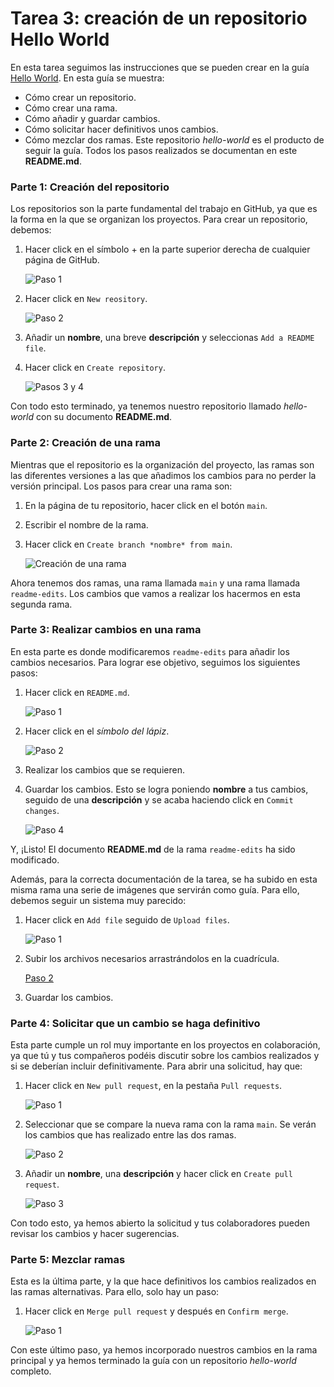 # Tarea 3: creación de un repositorio Hello World
En esta tarea seguimos las instrucciones que se pueden crear en la guía [Hello World](https://docs.github.com/en/get-started/quickstart/hello-world). En esta guía se muestra:
* Cómo crear un repositorio.
* Cómo crear una rama.
* Cómo añadir y guardar cambios.
* Cómo solicitar hacer definitivos unos cambios.
* Cómo mezclar dos ramas.
Este repositorio *hello-world* es el producto de seguir la guía. Todos los pasos realizados se documentan en este **README.md**.
### Parte 1: Creación del repositorio
Los repositorios son la parte fundamental del trabajo en GitHub, ya que es la forma en la que se organizan los proyectos. Para crear un repositorio, debemos:
1. Hacer click en el símbolo + en la parte superior derecha de cualquier página de GitHub.

   ![Paso 1](https://github.com/RicardoRamirezBerrocal/hello-world/src/images/crear_paso1.png "Mira arriba a la derecha de la pantalla")

2. Hacer click en `New reository`.

   ![Paso 2](https://github.com/RicardoRamirezBerrocal/hello-world/src/images/crear_paso2.png "Es la primera opción")

3. Añadir un **nombre**, una breve **descripción** y seleccionas `Add a README file`.
6. Hacer click en `Create repository`.

   ![Pasos 3 y 4](https://github.com/RicardoRamirezBerrocal/hello-world/src/images/crear_paso3.png "Los cambios están mostrados en rojo")

Con todo esto terminado, ya tenemos nuestro repositorio llamado *hello-world* con su documento **README.md**.
### Parte 2: Creación de una rama
Mientras que el repositorio es la organización del proyecto, las ramas son las diferentes versiones a las que añadimos los cambios para no perder la versión principal. Los pasos para crear una rama son:
1. En la página de tu repositorio, hacer click en el botón `main`.
2. Escribir el nombre de la rama.
3. Hacer click en `Create branch *nombre* from main`.

   ![Creación de una rama](https://github.com/RicardoRamirezBerrocal/hello-world/src/images/rama.png "Los cambios están mostrados en rojo")

Ahora tenemos dos ramas, una rama llamada `main` y una rama llamada `readme-edits`. Los cambios que vamos a realizar los hacermos en esta segunda rama.
### Parte 3: Realizar cambios en una rama
En esta parte es donde modificaremos `readme-edits` para añadir los cambios necesarios. Para lograr ese objetivo, seguimos los siguientes pasos:
1. Hacer click en `README.md`.

   ![Paso 1](https://github.com/RicardoRamirezBerrocal/hello-world/src/images/editar_paso1.png "Debería ser lo único que tiene tu repositorio")

2. Hacer click en el *símbolo del lápiz*.

   ![Paso 2](https://github.com/RicardoRamirezBerrocal/hello-world/src/images/editar_paso2.png "Si no lo ves a la primera, tienes un problema")

3. Realizar los cambios que se requieren.
5. Guardar los cambios. Esto se logra poniendo **nombre** a tus cambios, seguido de una **descripción** y se acaba haciendo click en `Commit changes`.

   ![Paso 4](https://github.com/RicardoRamirezBerrocal/hello-world/src/images/editar_paso3.png "Abajo del todo y cuando modifiques algo, lumbreras")

Y, ¡Listo! El documento **README.md** de la rama `readme-edits` ha sido modificado.

Además, para la correcta documentación de la tarea, se ha subido en esta misma rama una serie de imágenes que servirán como guía. Para ello, debemos seguir un sistema muy parecido:
1. Hacer click en `Add file` seguido de `Upload files`.

   ![Paso 1](https://github.com/RicardoRamirezBerrocal/hello-world/src/images/imagen_paso1.png "Estamos en el repositorio, rama readme-edits")

2. Subir los archivos necesarios arrastrándolos en la cuadrícula.

   [Paso 2](https://github.com/RicardoRamirezBerrocal/hello-world/src/images/imagen_paso2.png "¿De verdad esto hace falta?")

3. Guardar los cambios.
### Parte 4: Solicitar que un cambio se haga definitivo
Esta parte cumple un rol muy importante en los proyectos en colaboración, ya que tú y tus compañeros podéis discutir sobre los cambios realizados y si se deberían incluir definitivamente. Para abrir una solicitud, hay que:
1. Hacer click en `New pull request`, en la pestaña `Pull requests`.

   ![Paso 1](https://github.com/RicardoRamirezBerrocal/hello-world/src/images/solicita_paso1.png "Esta parte es más difícil de localizar")

2. Seleccionar que se compare la nueva rama con la rama `main`. Se verán los cambios que has realizado entre las dos ramas.

   ![Paso 2](https://github.com/RicardoRamirezBerrocal/hello-world/src/images/solicita_paso2.png "También puedes elegir de una tabla llamada Example comparisons")

3. Añadir un **nombre**, una **descripción** y hacer click en `Create pull request`.

   ![Paso 3](https://github.com/RicardoRamirezBerrocal/hello-world/src/images/solicita_paso3.png "Creo que todos podrían llegar a esta conclusión a estas alturas")

Con todo esto, ya hemos abierto la solicitud y tus colaboradores pueden revisar los cambios y hacer sugerencias.
### Parte 5: Mezclar ramas
Esta es la última parte, y la que hace definitivos los cambios realizados en las ramas alternativas. Para ello, solo hay un paso:
1. Hacer click en `Merge pull request` y después en `Confirm merge`.

   ![Paso 1](https://github.com/RicardoRamirezBerrocal/hello-world/src/images/mezcoa_paso1.png "Cuando lo has hecho, puedes borrar la rama")
	 
Con este último paso, ya hemos incorporado nuestros cambios en la rama principal y ya hemos terminado la guía con un repositorio *hello-world* completo.
